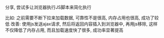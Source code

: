 分享, 尝试多让浏览器执行JS脚本来简化执行

比如: 之前需要不断下拉来加载数据, 可靠性不是很高, 内存占用也很高, 成功了较低
改善: 使用js发送ajax请求, 然后将返回内容插入到浏览器中, 再用js移除, 这样不仅降低了内存占用, 而且加载速度快了很多, 成功率显著提高